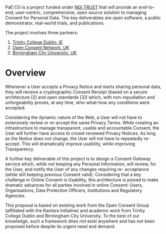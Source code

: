 PaE:CG is a project funded under [NGI TRUST](https://wiki.geant.org/display/NGITrust/NGI_Trust) 
that will provide an end-to-end, user-centric, comprehensive, open source solution 
to managing Consent for Personal Data.
The key deliverables are open software, a public demonstrator, real-world trials, and publications.

The project involves three partners:

1. [Trinity College Dublin, IE](https://www.tcd.ie/)
2. [Open Consent Network, UK](https://openconsent.com/)
3. [Birmingham City University, UK](https://www.bcu.ac.uk/)

# Overview

Whenever a User accepts a Privacy Notice and starts sharing personal  data, they will receive a cryptographic Consent Receipt (based on a  secure architecture [2] and open standards [3]) which, with  non-repudiation and unforgeability proves, at any time, who-what-how any conditions were accepted.

Considering the dynamic nature of the  Web, a User will not have to extensively review or re-accept the same  Privacy Terms. While creating an infrastructure to manage transparent,  usable and accountable Consent, the User will further have access to  crowd-reviewed Privacy Notices. As long as the Notice does not change,  the User will not have to repeatedly re-accept. This will dramatically  improve usability, while improving Transparency.

A further key  deliverable of this project is to design a Consent Gateway service  which, while not keeping any Personal Information, will review, for the  User, and notify the User of any changes requiring re- acceptance (while still keeping previous Consent valid). Considering that a key challenge in Online Consent is Usability, this architecture is poised to make  dramatic advances for all parties involved in online Consent: Users,  Organisations, Data Protection Officers, Institutions and Regulatory  Agencies.

This proposal is based on existing work from the Open  Consent Group (affiliated with the Kantara Initiative) and academic work from Trinity College Dublin and Birmingham City University. To the best of our knowledge, such a framework does not exist anywhere and has not  been proposed before despite its urgent need and demand.